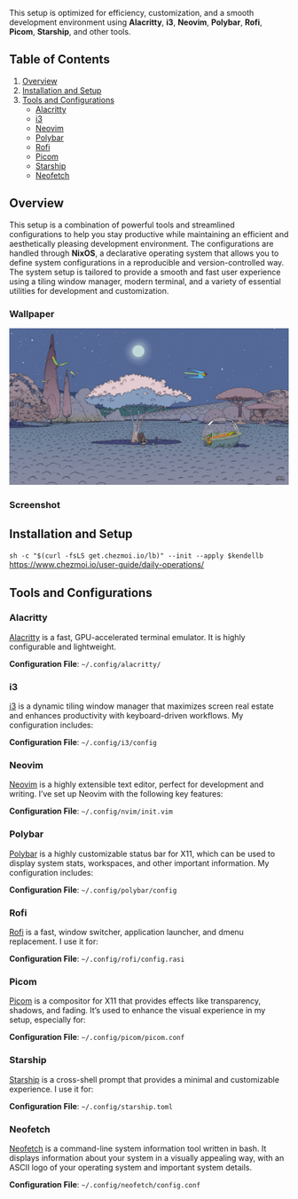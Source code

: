 This setup is optimized for efficiency, customization, and a smooth development environment using **Alacritty**, **i3**, **Neovim**, **Polybar**, **Rofi**, **Picom**, **Starship**, and other tools.

## Table of Contents

1. [Overview](#overview)
2. [Installation and Setup](#installation-and-setup)
3. [Tools and Configurations](#tools-and-configurations)
    - [Alacritty](#alacritty)
    - [i3](#i3)
    - [Neovim](#neovim)
    - [Polybar](#polybar)
    - [Rofi](#rofi)
    - [Picom](#picom)
    - [Starship](#starship)
    - [Neofetch](#neofetch)


## Overview

This setup is a combination of powerful tools and streamlined configurations to help you stay productive while maintaining an efficient and aesthetically pleasing development environment. The configurations are handled through **NixOS**, a declarative operating system that allows you to define system configurations in a reproducible and version-controlled way. The system setup is tailored to provide a smooth and fast user experience using a tiling window manager, modern terminal, and a variety of essential utilities for development and customization.
### Wallpaper
![Wallpaper](Wallpapers/wp4199379-jean-giraud-moebius-wallpapers.png)

### Screenshot


## Installation and Setup
`sh -c "$(curl -fsLS get.chezmoi.io/lb)" --init --apply $kendellb`
https://www.chezmoi.io/user-guide/daily-operations/

## Tools and Configurations

### Alacritty

[Alacritty](https://github.com/alacritty/alacritty) is a fast, GPU-accelerated terminal emulator. It is highly configurable and lightweight.

**Configuration File**: `~/.config/alacritty/`

### i3

[i3](https://i3wm.org/) is a dynamic tiling window manager that maximizes screen real estate and enhances productivity with keyboard-driven workflows. My configuration includes:

**Configuration File**: `~/.config/i3/config`

### Neovim

[Neovim](https://neovim.io/) is a highly extensible text editor, perfect for development and writing. I’ve set up Neovim with the following key features:

**Configuration File**: `~/.config/nvim/init.vim`

### Polybar

[Polybar](https://github.com/polybar/polybar) is a highly customizable status bar for X11, which can be used to display system stats, workspaces, and other important information. My configuration includes:

**Configuration File**: `~/.config/polybar/config`

### Rofi

[Rofi](https://github.com/davatorium/rofi) is a fast, window switcher, application launcher, and dmenu replacement. I use it for:


**Configuration File**: `~/.config/rofi/config.rasi`

### Picom

[Picom](https://github.com/yshui/picom) is a compositor for X11 that provides effects like transparency, shadows, and fading. It’s used to enhance the visual experience in my setup, especially for:


**Configuration File**: `~/.config/picom/picom.conf`

### Starship

[Starship](https://starship.rs/) is a cross-shell prompt that provides a minimal and customizable experience. I use it for:


**Configuration File**: `~/.config/starship.toml`

### Neofetch

[Neofetch](https://github.com/dylanaraps/neofetch) is a command-line system information tool written in bash. It displays information about your system in a visually appealing way, with an ASCII logo of your operating system and important system details.

**Configuration File**: `~/.config/neofetch/config.conf`

